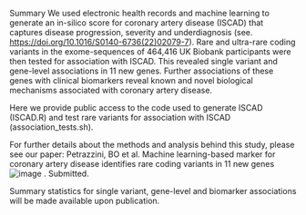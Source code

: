 Summary
We used electronic health records and machine learning to generate an in-silico score for coronary artery disease (ISCAD) that captures disease progression, severity and underdiagnosis (see. https://doi.org/10.1016/S0140-6736(22)02079-7). Rare and ultra-rare coding variants in the exome-sequences of 464,416 UK Biobank participants were then tested for association with ISCAD. This revealed single variant and gene-level associations in 11 new genes. Further associations of these genes with clinical biomarkers reveal known and novel biological mechanisms associated with coronary artery disease.

Here we provide public access to the code used to generate ISCAD (ISCAD.R) and test rare variants for association with ISCAD (association_tests.sh).

For further details about the methods and analysis behind this study, please see our paper: Petrazzini, BO et al. Machine learning-based marker for coronary artery disease identifies rare coding variants in 11 new genes![image](https://user-images.githubusercontent.com/29777308/216778982-179ca6fa-6398-4926-9d72-3f09f2abc3af.png)
. Submitted.

Summary statistics for single variant, gene-level and biomarker associations will be made available upon publication.
